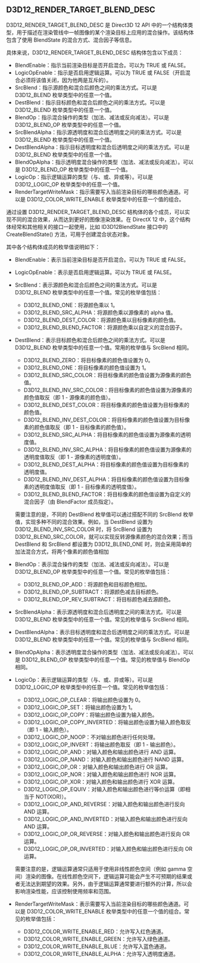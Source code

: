 ## D3D12_RENDER_TARGET_BLEND_DESC

D3D12_RENDER_TARGET_BLEND_DESC 是 Direct3D 12 API 中的一个结构体类型，用于描述在渲染管线中一帧图像的某个渲染目标上应用的混合操作。该结构体包含了使用 BlendState 的混合方式、混合因子等信息。

具体来说，D3D12_RENDER_TARGET_BLEND_DESC 结构体包含以下成员：

- BlendEnable：指示当前渲染目标是否开启混合。可以为 TRUE 或 FALSE。
- LogicOpEnable：指示是否启用逻辑运算。可以为 TRUE 或 FALSE（开启混合必须将该值关闭，因为他两是互斥的）。
- SrcBlend：指示源颜色和混合后颜色之间的乘法方式。可以是 D3D12_BLEND 枚举类型中的任意一个值。
- DestBlend：指示目标颜色和混合后颜色之间的乘法方式。可以是 D3D12_BLEND 枚举类型中的任意一个值。
- BlendOp：指示混合操作的类型（加法、减法或反向减法）。可以是 D3D12_BLEND_OP 枚举类型中的任意一个值。
- SrcBlendAlpha：指示源透明度和混合后透明度之间的乘法方式。可以是 D3D12_BLEND 枚举类型中的任意一个值。
- DestBlendAlpha：指示目标透明度和混合后透明度之间的乘法方式。可以是 D3D12_BLEND 枚举类型中的任意一个值。
- BlendOpAlpha：指示透明度混合操作的类型（加法、减法或反向减法）。可以是 D3D12_BLEND_OP 枚举类型中的任意一个值。
- LogicOp：指示逻辑运算的类型（与、或、异或等）。可以是 D3D12_LOGIC_OP 枚举类型中的任意一个值。
- RenderTargetWriteMask：指示需要写入当前渲染目标的哪些颜色通道。可以是 D3D12_COLOR_WRITE_ENABLE 枚举类型中的任意一个值的组合。

通过设置 D3D12_RENDER_TARGET_BLEND_DESC 结构体的各个成员，可以实现不同的混合效果，从而达到更好的图像渲染效果。在 DirectX 12 中，这个结构体经常和其他相关的接口一起使用，比如 ID3D12BlendState 接口中的 CreateBlendState() 方法，可用于创建混合状态对象。

其中各个结构体成员的枚举值说明如下：

- BlendEnable：表示当前渲染目标是否开启混合。可以为 TRUE 或 FALSE。

- LogicOpEnable：表示是否启用逻辑运算。可以为 TRUE 或 FALSE。

- SrcBlend：表示源颜色和混合后颜色之间的乘法方式。可以是 D3D12_BLEND 枚举类型中的任意一个值。常见的枚举值包括：

  - D3D12_BLEND_ONE：将源颜色乘以 1。
  - D3D12_BLEND_SRC_ALPHA：将源颜色乘以源像素的 alpha 值。
  - D3D12_BLEND_DEST_COLOR：将源颜色乘以目标像素的颜色值。
  - D3D12_BLEND_BLEND_FACTOR：将源颜色乘以自定义的混合因子。

- DestBlend：表示目标颜色和混合后颜色之间的乘法方式。可以是 D3D12_BLEND 枚举类型中的任意一个值。常用的枚举值与 SrcBlend 相同。

  - D3D12_BLEND_ZERO：将目标像素的颜色值设置为 0。
  - D3D12_BLEND_ONE：将目标像素的颜色值设置为 1。
  - D3D12_BLEND_SRC_COLOR：将目标像素的颜色值设置为源像素的颜色值。
  - D3D12_BLEND_INV_SRC_COLOR：将目标像素的颜色值设置为源像素的颜色值取反（即 1 - 源像素的颜色值）。
  - D3D12_BLEND_DEST_COLOR：将目标像素的颜色值设置为目标像素的颜色值。
  - D3D12_BLEND_INV_DEST_COLOR：将目标像素的颜色值设置为目标像素的颜色值取反（即 1 - 目标像素的颜色值）。
  - D3D12_BLEND_SRC_ALPHA：将目标像素的颜色值设置为源像素的透明度值。
  - D3D12_BLEND_INV_SRC_ALPHA：将目标像素的颜色值设置为源像素的透明度值取反（即 1 - 源像素的透明度值）。
  - D3D12_BLEND_DEST_ALPHA：将目标像素的颜色值设置为目标像素的透明度值。
  - D3D12_BLEND_INV_DEST_ALPHA：将目标像素的颜色值设置为目标像素的透明度值取反（即 1 - 目标像素的透明度值）。
  - D3D12_BLEND_BLEND_FACTOR：将目标像素的颜色值设置为自定义的混合因子（由 BlendFactor 成员指定）。

  需要注意的是，不同的 DestBlend 枚举值可以通过搭配不同的 SrcBlend 枚举值，实现多种不同的混合效果。例如，当 DestBlend 设置为 D3D12_BLEND_INV_SRC_COLOR 时，将 SrcBlend 设置为 D3D12_BLEND_SRC_COLOR，就可以实现反转源像素颜色的混合效果；而当 DestBlend 和 SrcBlend 都设置为 D3D12_BLEND_ONE 时，则会采用简单的加法混合方式，将两个像素的颜色值相加

- BlendOp：表示混合操作的类型（加法、减法或反向减法）。可以是 D3D12_BLEND_OP 枚举类型中的任意一个值。常见的枚举值包括：

  - D3D12_BLEND_OP_ADD：将源颜色和目标颜色相加。
  - D3D12_BLEND_OP_SUBTRACT：将源颜色减去目标颜色。
  - D3D12_BLEND_OP_REV_SUBTRACT：将目标颜色减去源颜色。

- SrcBlendAlpha：表示源透明度和混合后透明度之间的乘法方式。可以是 D3D12_BLEND 枚举类型中的任意一个值。常见的枚举值与 SrcBlend 相同。

- DestBlendAlpha：表示目标透明度和混合后透明度之间的乘法方式。可以是 D3D12_BLEND 枚举类型中的任意一个值。常见的枚举值与 SrcBlend 相同。

- BlendOpAlpha：表示透明度混合操作的类型（加法、减法或反向减法）。可以是 D3D12_BLEND_OP 枚举类型中的任意一个值。常见的枚举值与 BlendOp 相同。

- LogicOp：表示逻辑运算的类型（与、或、异或等）。可以是 D3D12_LOGIC_OP 枚举类型中的任意一个值。常见的枚举值包括：

  - D3D12_LOGIC_OP_CLEAR：将输出颜色设置为 0。
  - D3D12_LOGIC_OP_SET：将输出颜色设置为 1。
  - D3D12_LOGIC_OP_COPY：将输出颜色设置为输入颜色。
  - D3D12_LOGIC_OP_COPY_INVERTED：将输出颜色设置为输入颜色取反（即 1 - 输入颜色）。
  - D3D12_LOGIC_OP_NOOP：不对输出颜色进行任何处理。
  - D3D12_LOGIC_OP_INVERT：将输出颜色取反（即 1 - 输出颜色）。
  - D3D12_LOGIC_OP_AND：对输入颜色和输出颜色进行 AND 运算。
  - D3D12_LOGIC_OP_NAND：对输入颜色和输出颜色进行 NAND 运算。
  - D3D12_LOGIC_OP_OR：对输入颜色和输出颜色进行 OR 运算。
  - D3D12_LOGIC_OP_NOR：对输入颜色和输出颜色进行 NOR 运算。
  - D3D12_LOGIC_OP_XOR：对输入颜色和输出颜色进行 XOR 运算。
  - D3D12_LOGIC_OP_EQUIV：对输入颜色和输出颜色进行等价运算（即相当于 NOT(XOR)）。
  - D3D12_LOGIC_OP_AND_REVERSE：对输入颜色和输出颜色进行反向 AND 运算。
  - D3D12_LOGIC_OP_AND_INVERTED：对输入颜色和输出颜色进行反向 AND 运算。
  - D3D12_LOGIC_OP_OR_REVERSE：对输入颜色和输出颜色进行反向 OR 运算。
  - D3D12_LOGIC_OP_OR_INVERTED：对输入颜色和输出颜色进行反向 OR 运算。

  需要注意的是，逻辑运算通常只适用于使用非线性颜色空间（例如 gamma 空间）渲染的图像。在线性颜色空间下，逻辑运算可能会产生不可预期的结果或者无法达到期望的效果。另外，由于逻辑运算通常要进行额外的计算，所以会影响渲染性能，应该控制使用频率和范围。

- RenderTargetWriteMask：表示需要写入当前渲染目标的哪些颜色通道。可以是 D3D12_COLOR_WRITE_ENABLE 枚举类型中的任意一个值的组合。常见的枚举值包括：

  - D3D12_COLOR_WRITE_ENABLE_RED：允许写入红色通道。
  - D3D12_COLOR_WRITE_ENABLE_GREEN：允许写入绿色通道。
  - D3D12_COLOR_WRITE_ENABLE_BLUE：允许写入蓝色通道。
  - D3D12_COLOR_WRITE_ENABLE_ALPHA：允许写入透明度通道。